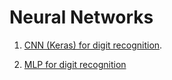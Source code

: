# Neural Networks
1. [CNN (Keras) for digit recognition](https://github.com/Haller-x/Data-Science/blob/main/Neural%20networks/Keras%20-%20CNN%20-%20Digit%20Recognition.ipynb).

2. [MLP for digit recognition](https://github.com/Haller-x/Data-Science/blob/main/Neural%20networks/RedeNeuralDigitsRecognition.ipynb)
